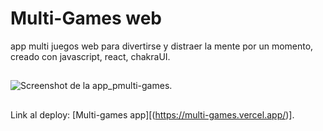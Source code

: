 
# Multi-Games web
app multi juegos web para divertirse y distraer la mente por un momento, creado con javascript, react, chakraUI.

##
![Screenshot de la app_pmulti-games.](https://i.ibb.co/FK0LXS9/multi-Games.png)
##
Link al deploy:  [Multi-games app][(https://multi-games.vercel.app/)].
